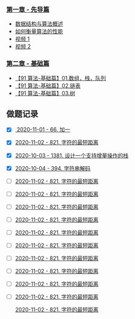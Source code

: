 

### [第一章 - 先导篇](https://github.com/leetcode-pp/91alg-2/blob/master/introduction.md)

- [数据结构与算法概述](https://github.com/leetcode-pp/91alg-2/blob/master/algo.md)
- [如何衡量算法的性能](https://github.com/leetcode-pp/91alg-2/blob/master/bigO.md)
- [视频 1](https://www.bilibili.com/video/BV17t4y1i71G)
- [视频 2](https://www.bilibili.com/video/BV1pa4y1s7g2)

### [第二章 - 基础篇](https://github.com/leetcode-pp/91alg-2/blob/master/lecture/basic.md)

- [【91 算法-基础篇】01.数组，栈，队列](https://github.com/leetcode-pp/91alg-2/blob/master/lecture/basic-01.md)
- [【91 算法-基础篇】02.链表](https://github.com/leetcode-pp/91alg-2/blob/master/lecture/basic-02.md)
- [【91 算法-基础篇】03.树](https://github.com/leetcode-pp/91alg-2/blob/master/lecture/basic-03.md)

## 做题记录



- [x] [ 2020-11-01 - 66. 加一](./1.md)

- [x] [2020-11-02 - 821. 字符的最短距离](./2.md)

- [x] [2020-10-03 - 1381. 设计一个支持增量操作的栈](./3.md)

- [x] [2020-10-04 - 394. 字符串解码](./4.md)

- [ ] [2020-11-02 - 821. 字符的最短距离](./5.md)

- [ ] [2020-11-02 - 821. 字符的最短距离](./2.md)

- [ ] [2020-11-02 - 821. 字符的最短距离](./2.md)

- [ ] [2020-11-02 - 821. 字符的最短距离](./2.md)

- [ ] [2020-11-02 - 821. 字符的最短距离](./2.md)

- [ ] [2020-11-02 - 821. 字符的最短距离](./2.md)

- [ ] [2020-11-02 - 821. 字符的最短距离](./2.md)

- [ ] [2020-11-02 - 821. 字符的最短距离](./2.md)

- [ ] [2020-11-02 - 821. 字符的最短距离](./2.md)

- [ ] [2020-11-02 - 821. 字符的最短距离](./2.md)

  [2020-11-02 - 821. 字符的最短距离](./2.md)

  